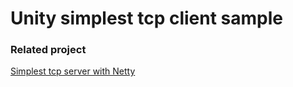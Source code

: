 # Unity simplest tcp client sample

### Related project

[Simplest tcp server with Netty](https://github.com/forfun-playground/Simplest-tcp-server)



